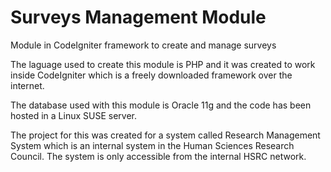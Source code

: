 # Surveys Management Module
Module in CodeIgniter framework to create and manage surveys

The laguage used to create this module is PHP and it was created to work inside CodeIgniter which is a freely downloaded framework over the internet.

The database used with this module is Oracle 11g and the code has been hosted in a Linux SUSE server.

The project for this was created for a system called Research Management System which is an internal system in the Human Sciences Research Council. The system is only accessible from the internal HSRC network.
